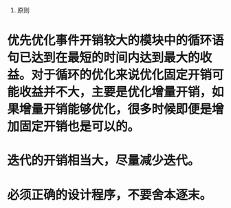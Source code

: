 1. 原则
# 优先优化事件开销较大的模块中的循环语句已达到在最短的时间内达到最大的收益。对于循环的优化来说优化固定开销可能收益并不大，主要是优化增量开销，如果增量开销能够优化，很多时候即便是增加固定开销也是可以的。

# 迭代的开销相当大，尽量减少迭代。

# 必须正确的设计程序，不要舍本逐末。

